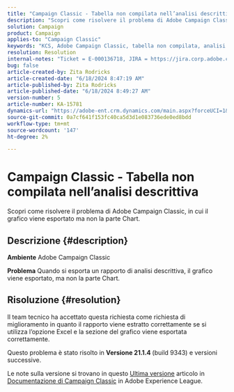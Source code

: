 ```yaml
---
title: "Campaign Classic - Tabella non compilata nell’analisi descrittiva"
description: "Scopri come risolvere il problema di Adobe Campaign Classic, in cui il grafico viene esportato ma non la parte Chart."
solution: Campaign
product: Campaign
applies-to: "Campaign Classic"
keywords: "KCS, Adobe Campaign Classic, tabella non compilata, analisi descrittiva, domande frequenti"
resolution: Resolution
internal-notes: "Ticket = E-000136718, JIRA = https://jira.corp.adobe.com/browse/NEO-24963"
bug: false
article-created-by: Zita Rodricks
article-created-date: "6/18/2024 8:47:19 AM"
article-published-by: Zita Rodricks
article-published-date: "6/18/2024 8:49:27 AM"
version-number: 5
article-number: KA-15781
dynamics-url: "https://adobe-ent.crm.dynamics.com/main.aspx?forceUCI=1&pagetype=entityrecord&etn=knowledgearticle&id=0a56ea59-4f2d-ef11-840a-002248084fbb"
source-git-commit: 0a7cf641f153fc40ca5d3d1e083736ede0ed8bdd
workflow-type: tm+mt
source-wordcount: '147'
ht-degree: 2%

---
```


# Campaign Classic - Tabella non compilata nell’analisi descrittiva


Scopri come risolvere il problema di Adobe Campaign Classic, in cui il grafico viene esportato ma non la parte Chart.

## Descrizione {#description}


<b>Ambiente</b>
Adobe Campaign Classic

<b>Problema</b>
Quando si esporta un rapporto di analisi descrittiva, il grafico viene esportato, ma non la parte Chart.


## Risoluzione {#resolution}


Il team tecnico ha accettato questa richiesta come richiesta di miglioramento in quanto il rapporto viene estratto correttamente se si utilizza l’opzione Excel e la sezione del grafico viene esportata correttamente.

Questo problema è stato risolto in <b>Versione 21.1.4 </b>(build 9343) e versioni successive.

Le note sulla versione si trovano in questo [Ultima versione](https://experienceleague.adobe.com/docs/campaign-classic/using/release-notes/latest-release.html?lang=it) articolo in [Documentazione di Campaign Classic](https://experienceleague.adobe.com/it/docs/campaign-classic/using/campaign-classic-home) in Adobe Experience League.
